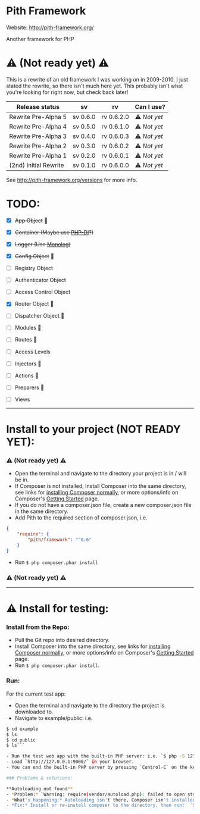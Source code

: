 # Pith Framework
Website: http://pith-framework.org/

Another framework for PHP

# :warning: **(Not ready yet)** :warning:

This is a rewrite of an old framework I was working on in 2009-2010. I just stated the rewrite, so there isn't much here yet. This probably isn't what you're looking for right now, but check back later!


Release status | sv | rv | Can I use?
-------------- | -- | -- | ----------
Rewrite Pre-Alpha 5   | sv 0.6.0 | rv 0.6.2.0 | :warning: *Not yet*
Rewrite Pre-Alpha 4   | sv 0.5.0 | rv 0.6.1.0 | :warning: *Not yet*
Rewrite Pre-Alpha 3   | sv 0.4.0 | rv 0.6.0.3 | :warning: *Not yet*
Rewrite Pre-Alpha 2   | sv 0.3.0 | rv 0.6.0.2 | :warning: *Not yet*
Rewrite Pre-Alpha 1   | sv 0.2.0 | rv 0.6.0.1 | :warning: *Not yet*
(2nd) Initial Rewrite | sv 0.1.0 | rv 0.6.0.0 | :warning: *Not yet*

See http://pith-framework.org/versions for more info.



# TODO:

- [x] <del>App Object</del> :wrench:
- [x] <del>Container (Maybe use [PHP-DI](https://github.com/PHP-DI/PHP-DI)?)</del>
- [x] <del>Logger (Use [Monolog](https://github.com/Seldaek/monolog))</del>
- [x] <del>Config Object</del> :wrench:
- [ ] Registry Object
- [ ] Authenticator Object
- [ ] Access Control Object
- [x] Router Object :wrench:
- [ ] Dispatcher Object :wrench:
- [ ] Modules :wrench:
- [ ] Routes :wrench:
- [ ] Access Levels
- [ ] Injectors :wrench:
- [ ] Actions :wrench:
- [ ] Preparers :wrench:
- [ ] Views


---

# Install to your project (NOT READY YET):

### :warning: **(Not ready yet)** :warning:

- Open the terminal and navigate to the directory your project is in / will be in.
- If Composer is not installed, Install Composer into the same directory, see links for [installing Composer normally](https://getcomposer.org/download/), or more options/info on Composer's [Getting Started](https://getcomposer.org/doc/00-intro.md) page.
- If you do not have a composer.json file, create a new composer.json file in the same directory.
- Add Pith to the required section of composer.json, i.e.

```json
{
    "require": {
        "pith/framework": "^0.6"
    }
}
```

- Run `$ php composer.phar install`

### :warning: **(Not ready yet)** :warning:

---

# :warning: Install for testing:

### Install from the Repo:

- Pull the Git repo into desired directory.
- Install Composer into the same directory, see links for [installing Composer normally](https://getcomposer.org/download/), or more options/info on Composer's [Getting Started](https://getcomposer.org/doc/00-intro.md) page.
- Run `$ php composer.phar install`.

### Run:
For the current test app:

- Open the terminal and navigate to the directory the project is downloaded to.
- Navigate to example/public: i.e.

```bash
$ cd example
$ ls
$ cd public
$ ls```

- Run the test web app with the built-in PHP server: i.e. `$ php -S 127.0.0.1:9000`
- Load `http://127.0.0.1:9000/` in your browser.
- You can end the built-in PHP server by pressing `Control-C` on the keyboard.

### Problems & solutions:

**Autoloading not found**
- *Problem:* `Warning: require(vendor/autoload.php): failed to open stream: No such file or directory`
- *What's happening:* Autoloading isn't there, Composer isn't installed correctly for the project.
- *Fix:* Install or re-install composer to the directory, then run:  `$ php composer.phar install`
